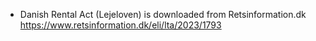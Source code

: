 * Danish Rental Act (Lejeloven) is downloaded from Retsinformation.dk https://www.retsinformation.dk/eli/lta/2023/1793
